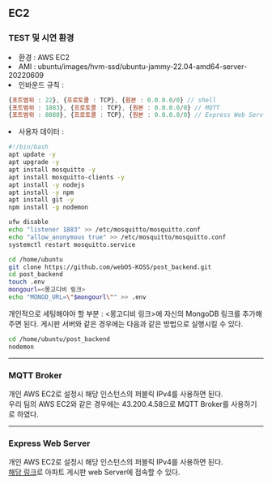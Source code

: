 ## EC2
### TEST 및 시연 환경
<li>환경 : AWS EC2</li>
<li>AMI : ubuntu/images/hvm-ssd/ubuntu-jammy-22.04-amd64-server-20220609</li>
<li>인바운드 규칙 : </li>

```javascript
{포트범위 : 22}, {프로토콜 : TCP}, {원본 : 0.0.0.0/0} // shell
{포트범위 : 1883}, {프로토콜 : TCP}, {원본 : 0.0.0.0/0} // MQTT
{포트범위 : 8080}, {프로토콜 : TCP}, {원본 : 0.0.0.0/0} // Express Web Server
```
<li>사용자 데이터 : </li>

```bash
#!/bin/bash
apt update -y
apt upgrade -y
apt install mosquitto -y
apt install mosquitto-clients -y
apt install -y nodejs
apt install -y npm
apt install git -y
npm install -g nodemon

ufw disable
echo "listener 1883" >> /etc/mosquitto/mosquitto.conf
echo "allow_anonymous true" >> /etc/mosquitto/mosquitto.conf
systemctl restart mosquitto.service

cd /home/ubuntu
git clone https://github.com/webOS-KOSS/post_backend.git
cd post_backend
touch .env
mongourl=<몽고디비 링크>
echo "MONGO_URL=\"$mongourl\"" >> .env
```
개인적으로 세팅해야야 할 부분 : <몽고디비 링크>에 자신의 MongoDB 링크를 추가해주면 된다.
게시판 서버와 같은 경우에는 다음과 같은 방법으로 실행시킬 수 있다.

```bash
cd /home/ubuntu/post_backend
nodemon
```

---
### MQTT Broker
개인 AWS EC2로 설정시 해당 인스턴스의 퍼블릭 IPv4를 사용하면 된다.<br/>
우리 팀의 AWS EC2와 같은 경우에는 43.200.4.58으로 MQTT Broker를 사용하기로 하였다.

---
### Express Web Server
개인 AWS EC2로 설정시 해당 인스턴스의 퍼블릭 IPv4를 사용하면 된다.<br/> 
[해당 링크](http://43.200.4.58:8080/)로 아파트 게시판 web Server에 접속할 수 있다.
